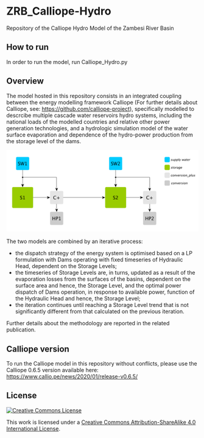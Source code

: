 # ZRB_Calliope-Hydro
Repository of the Calliope Hydro Model of the Zambesi River Basin

## How to run
In order to run the model, run Calliope_Hydro.py 

## Overview
The model hosted in this repository consists in an integrated coupling between the energy modelling framework Calliope (For further details about Calliope, see: https://github.com/calliope-project), specifically modelled to descrcibe multiple cascade water reservoirs hydro systems, including the national loads of the modelled countries and relative other power generation technologies, and a hydrologic simulation model of the water surface evaporation and dependence of the hydro-power production from the storage level of the dams.

<img src="https://github.com/SESAM-Polimi/ZRB_Calliope-Hydro/blob/master/Multiple%20Cascade%20Water%20Reservoirs.png" width="600">

The two models are combined by an iterative process: 
- the dispatch strategy of the energy system is optimised based on a LP formulation with Dams operating with fixed timeseries of Hydraulic Head, dependent on the Storage Levels; 
- the timeseries of Storage Levels are, in turns, updated as a result of the evaporation losses from the surfaces of the basins, dependent on the surface area and hence, the Storage Level, and the optimal power dispatch of Dams operation, in response to available power, function of the Hydraulic Head and hence, the Storage Level;
- the iteration continues until reaching a Storage Level trend that is not significantly different from that calculated on the previous iteration.

Further details about the methodology are reported in the related publication.

## Calliope version
To run the Calliope model in this repository without conflicts, please use the Calliope 0.6.5 version available here: https://www.callio.pe/news/2020/01/release-v0.6.5/

## License
[![Creative Commons License](https://i.creativecommons.org/l/by-sa/4.0/88x31.png)](https://creativecommons.org/licenses/by-sa/4.0/)

This work is licensed under a [Creative Commons Attribution-ShareAlike 4.0 International License](http://creativecommons.org/licenses/by-sa/4.0/).
